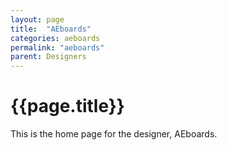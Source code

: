 ```yaml
---
layout: page
title:  "AEboards"
categories: aeboards
permalink: "aeboards"
parent: Designers
---
```

# {{page.title}}

This is the home page for the designer, AEboards.

